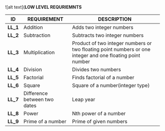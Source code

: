 ![alt text](**LOW LEVEL REQURIEMNTS**

| **ID** | **REQUIREMENT** | **DESCRIPTION** |
| --- | --- | --- |
| **LL\_1** | Addition | Adds two integer numbers |
| **LL\_2** | Subtraction | Subtracts two integer numbers |
| **LL\_3** | Multiplication | Product of two integer numbers or two floating point numbers or one integer and one floating point number|
| **LL\_4** | Division | Divides two numbers |
| **LL\_5** | Factorial | Finds factorial of a number |
| **LL\_6** | Square | Square of a number(integer type) |
| **LL\_7** | Difference between two dates | Leap year |
| **LL\_8** | Power | Nth power of a number |
| **LL\_9** | Prime of a number | Prime of given numbers |)
